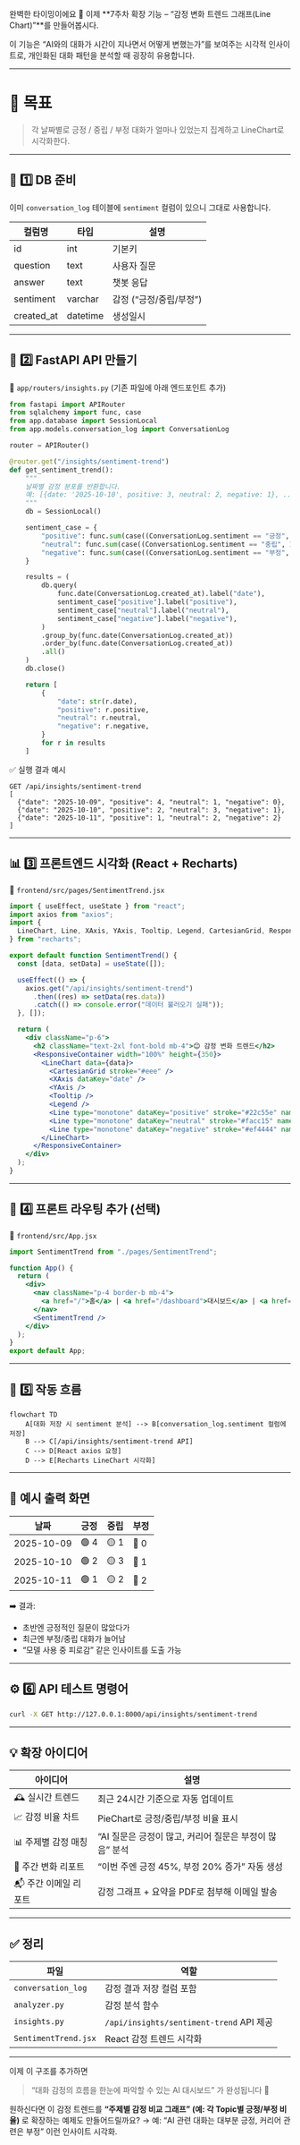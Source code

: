 완벽한 타이밍이에요 👏
이제 **7주차 확장 기능 – “감정 변화 트렌드 그래프(Line Chart)”**를 만들어봅시다.

이 기능은 “AI와의 대화가 시간이 지나면서 어떻게 변했는가”를 보여주는 시각적 인사이트로,
개인화된 대화 패턴을 분석할 때 굉장히 유용합니다.

---

# 🎯 목표

> 각 날짜별로 긍정 / 중립 / 부정 대화가 얼마나 있었는지 집계하고
> LineChart로 시각화한다.

---

## 📘 1️⃣ DB 준비

이미 `conversation_log` 테이블에
`sentiment` 컬럼이 있으니 그대로 사용합니다.

| 컬럼명        | 타입       | 설명              |
| ---------- | -------- | --------------- |
| id         | int      | 기본키             |
| question   | text     | 사용자 질문          |
| answer     | text     | 챗봇 응답           |
| sentiment  | varchar  | 감정 (“긍정/중립/부정”) |
| created_at | datetime | 생성일시            |

---

## 🧠 2️⃣ FastAPI API 만들기

📁 `app/routers/insights.py`
(기존 파일에 아래 엔드포인트 추가)

```python
from fastapi import APIRouter
from sqlalchemy import func, case
from app.database import SessionLocal
from app.models.conversation_log import ConversationLog

router = APIRouter()

@router.get("/insights/sentiment-trend")
def get_sentiment_trend():
    """
    날짜별 감정 분포를 반환합니다.
    예: [{date: '2025-10-10', positive: 3, neutral: 2, negative: 1}, ...]
    """
    db = SessionLocal()

    sentiment_case = {
        "positive": func.sum(case((ConversationLog.sentiment == "긍정", 1), else_=0)),
        "neutral": func.sum(case((ConversationLog.sentiment == "중립", 1), else_=0)),
        "negative": func.sum(case((ConversationLog.sentiment == "부정", 1), else_=0)),
    }

    results = (
        db.query(
            func.date(ConversationLog.created_at).label("date"),
            sentiment_case["positive"].label("positive"),
            sentiment_case["neutral"].label("neutral"),
            sentiment_case["negative"].label("negative"),
        )
        .group_by(func.date(ConversationLog.created_at))
        .order_by(func.date(ConversationLog.created_at))
        .all()
    )
    db.close()

    return [
        {
            "date": str(r.date),
            "positive": r.positive,
            "neutral": r.neutral,
            "negative": r.negative,
        }
        for r in results
    ]
```

✅ 실행 결과 예시

```
GET /api/insights/sentiment-trend
[
  {"date": "2025-10-09", "positive": 4, "neutral": 1, "negative": 0},
  {"date": "2025-10-10", "positive": 2, "neutral": 3, "negative": 1},
  {"date": "2025-10-11", "positive": 1, "neutral": 2, "negative": 2}
]
```

---

## 📊 3️⃣ 프론트엔드 시각화 (React + Recharts)

📁 `frontend/src/pages/SentimentTrend.jsx`

```jsx
import { useEffect, useState } from "react";
import axios from "axios";
import {
  LineChart, Line, XAxis, YAxis, Tooltip, Legend, CartesianGrid, ResponsiveContainer
} from "recharts";

export default function SentimentTrend() {
  const [data, setData] = useState([]);

  useEffect(() => {
    axios.get("/api/insights/sentiment-trend")
      .then((res) => setData(res.data))
      .catch(() => console.error("데이터 불러오기 실패"));
  }, []);

  return (
    <div className="p-6">
      <h2 className="text-2xl font-bold mb-4">😊 감정 변화 트렌드</h2>
      <ResponsiveContainer width="100%" height={350}>
        <LineChart data={data}>
          <CartesianGrid stroke="#eee" />
          <XAxis dataKey="date" />
          <YAxis />
          <Tooltip />
          <Legend />
          <Line type="monotone" dataKey="positive" stroke="#22c55e" name="긍정" strokeWidth={2}/>
          <Line type="monotone" dataKey="neutral" stroke="#facc15" name="중립" strokeWidth={2}/>
          <Line type="monotone" dataKey="negative" stroke="#ef4444" name="부정" strokeWidth={2}/>
        </LineChart>
      </ResponsiveContainer>
    </div>
  );
}
```

---

## 🧩 4️⃣ 프론트 라우팅 추가 (선택)

📁 `frontend/src/App.jsx`

```jsx
import SentimentTrend from "./pages/SentimentTrend";

function App() {
  return (
    <div>
      <nav className="p-4 border-b mb-4">
        <a href="/">홈</a> | <a href="/dashboard">대시보드</a> | <a href="/trend">감정 트렌드</a>
      </nav>
      <SentimentTrend />
    </div>
  );
}
export default App;
```

---

## 🧮 5️⃣ 작동 흐름

```mermaid
flowchart TD
    A[대화 저장 시 sentiment 분석] --> B[conversation_log.sentiment 컬럼에 저장]
    B --> C[/api/insights/sentiment-trend API]
    C --> D[React axios 요청]
    D --> E[Recharts LineChart 시각화]
```

---

## 🎨 예시 출력 화면

| 날짜         | 긍정   | 중립   | 부정   |
| ---------- | ---- | ---- | ---- |
| 2025-10-09 | 🟢 4 | 🟡 1 | 🔴 0 |
| 2025-10-10 | 🟢 2 | 🟡 3 | 🔴 1 |
| 2025-10-11 | 🟢 1 | 🟡 2 | 🔴 2 |

➡️ 결과:

* 초반엔 긍정적인 질문이 많았다가
* 최근엔 부정/중립 대화가 늘어남
* “모델 사용 중 피로감” 같은 인사이트를 도출 가능

---

## ⚙️ 6️⃣ API 테스트 명령어

```bash
curl -X GET http://127.0.0.1:8000/api/insights/sentiment-trend
```

---

## 💡 확장 아이디어

| 아이디어          | 설명                                 |
| ------------- | ---------------------------------- |
| 🕰 실시간 트렌드    | 최근 24시간 기준으로 자동 업데이트               |
| 📈 감정 비율 차트   | PieChart로 긍정/중립/부정 비율 표시           |
| 📊 주제별 감정 매칭  | “AI 질문은 긍정이 많고, 커리어 질문은 부정이 많음” 분석 |
| 📅 주간 변화 리포트  | “이번 주엔 긍정 45%, 부정 20% 증가” 자동 생성    |
| 📬 주간 이메일 리포트 | 감정 그래프 + 요약을 PDF로 첨부해 이메일 발송       |

---

## ✅ 정리

| 파일                   | 역할                                     |
| -------------------- | -------------------------------------- |
| `conversation_log`   | 감정 결과 저장 컬럼 포함                         |
| `analyzer.py`        | 감정 분석 함수                               |
| `insights.py`        | `/api/insights/sentiment-trend` API 제공 |
| `SentimentTrend.jsx` | React 감정 트렌드 시각화                       |

---

이제 이 구조를 추가하면

> “대화 감정의 흐름을 한눈에 파악할 수 있는 AI 대시보드”
> 가 완성됩니다 🎯

원하신다면 이 감정 트렌드를 **“주제별 감정 비교 그래프” (예: 각 Topic별 긍정/부정 비율)** 로 확장하는 예제도 만들어드릴까요?
→ 예: “AI 관련 대화는 대부분 긍정, 커리어 관련은 부정” 이런 인사이트 시각화.
